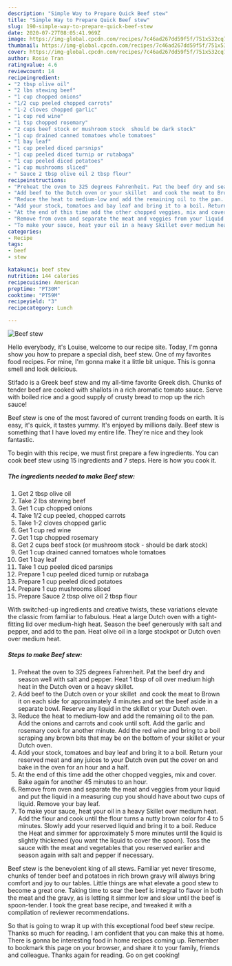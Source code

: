 ```yaml
---
description: "Simple Way to Prepare Quick Beef stew"
title: "Simple Way to Prepare Quick Beef stew"
slug: 190-simple-way-to-prepare-quick-beef-stew
date: 2020-07-27T08:05:41.969Z
image: https://img-global.cpcdn.com/recipes/7c46ad267dd59f5f/751x532cq70/beef-stew-recipe-main-photo.jpg
thumbnail: https://img-global.cpcdn.com/recipes/7c46ad267dd59f5f/751x532cq70/beef-stew-recipe-main-photo.jpg
cover: https://img-global.cpcdn.com/recipes/7c46ad267dd59f5f/751x532cq70/beef-stew-recipe-main-photo.jpg
author: Rosie Tran
ratingvalue: 4.6
reviewcount: 14
recipeingredient:
- "2 tbsp olive oil"
- "2 lbs stewing beef"
- "1 cup chopped onions"
- "1/2 cup peeled chopped carrots"
- "1-2 cloves chopped garlic"
- "1 cup red wine"
- "1 tsp chopped rosemary"
- "2 cups beef stock or mushroom stock  should be dark stock"
- "1 cup drained canned tomatoes whole tomatoes"
- "1 bay leaf"
- "1 cup peeled diced parsnips"
- "1 cup peeled diced turnip or rutabaga"
- "1 cup peeled diced potatoes"
- "1 cup mushrooms sliced"
- " Sauce 2 tbsp olive oil 2 tbsp flour"
recipeinstructions:
- "Preheat the oven to 325 degrees Fahrenheit. Pat the beef dry and season well with salt and pepper. Heat 1 tbsp of oil over medium high heat in the Dutch oven or a heavy skillet."
- "Add beef to the Dutch oven or your skillet  and cook the meat to Brown it on each side for approximately 4 minutes and set the beef aside in a separate bowl. Reserve any liquid in the skillet or your Dutch oven."
- "Reduce the heat to medium-low and add the remaining oil to the pan. Add the onions and carrots and cook until soft. Add the garlic and rosemary cook for another minute. Add the red wine and bring to a boil scraping any brown bits that may be on the bottom of your skillet or your Dutch oven."
- "Add your stock, tomatoes and bay leaf and bring it to a boil. Return your reserved meat and any juices to your Dutch oven put the cover on and bake in the oven for an hour and a half."
- "At the end of this time add the other chopped veggies, mix and cover. Bake again for another 45 minutes to an hour."
- "Remove from oven and separate the meat and veggies from your liquid and put the liquid in a measuring cup you should have about two cups of liquid. Remove your bay leaf."
- "To make your sauce, heat your oil in a heavy Skillet over medium heat. Add the flour and cook until the flour turns a nutty brown color for 4 to 5 minutes. Slowly add your reserved liquid and bring it to a boil. Reduce the Heat and simmer for approximately 5 more minutes until the liquid is slightly thickened (you want the liquid to cover the spoon). Toss the sauce with the meat and vegetables that you reserved earlier and season again with salt and pepper if necessary."
categories:
- Recipe
tags:
- beef
- stew

katakunci: beef stew 
nutrition: 144 calories
recipecuisine: American
preptime: "PT30M"
cooktime: "PT59M"
recipeyield: "3"
recipecategory: Lunch

---
```



![Beef stew](https://img-global.cpcdn.com/recipes/7c46ad267dd59f5f/751x532cq70/beef-stew-recipe-main-photo.jpg)

Hello everybody, it's Louise, welcome to our recipe site. Today, I'm gonna show you how to prepare a special dish, beef stew. One of my favorites food recipes. For mine, I'm gonna make it a little bit unique. This is gonna smell and look delicious.

Stifado is a Greek beef stew and my all-time favorite Greek dish. Chunks of tender beef are cooked with shallots in a rich aromatic tomato sauce. Serve with boiled rice and a good supply of crusty bread to mop up the rich sauce!

Beef stew is one of the most favored of current trending foods on earth. It is easy, it's quick, it tastes yummy. It's enjoyed by millions daily. Beef stew is something that I have loved my entire life. They're nice and they look fantastic.


To begin with this recipe, we must first prepare a few ingredients. You can cook beef stew using 15 ingredients and 7 steps. Here is how you cook it.

<!--inarticleads1-->

##### The ingredients needed to make Beef stew:

1. Get 2 tbsp olive oil
1. Take 2 lbs stewing beef
1. Get 1 cup chopped onions
1. Take 1/2 cup peeled, chopped carrots
1. Take 1-2 cloves chopped garlic
1. Get 1 cup red wine
1. Get 1 tsp chopped rosemary
1. Get 2 cups beef stock (or mushroom stock - should be dark stock)
1. Get 1 cup drained canned tomatoes whole tomatoes
1. Get 1 bay leaf
1. Take 1 cup peeled diced parsnips
1. Prepare 1 cup peeled diced turnip or rutabaga
1. Prepare 1 cup peeled diced potatoes
1. Prepare 1 cup mushrooms sliced
1. Prepare  Sauce 2 tbsp olive oil 2 tbsp flour


With switched-up ingredients and creative twists, these variations elevate the classic from familiar to fabulous. Heat a large Dutch oven with a tight-fitting lid over medium-high heat. Season the beef generously with salt and pepper, and add to the pan. Heat olive oil in a large stockpot or Dutch oven over medium heat. 

<!--inarticleads2-->

##### Steps to make Beef stew:

1. Preheat the oven to 325 degrees Fahrenheit. Pat the beef dry and season well with salt and pepper. Heat 1 tbsp of oil over medium high heat in the Dutch oven or a heavy skillet.
1. Add beef to the Dutch oven or your skillet  and cook the meat to Brown it on each side for approximately 4 minutes and set the beef aside in a separate bowl. Reserve any liquid in the skillet or your Dutch oven.
1. Reduce the heat to medium-low and add the remaining oil to the pan. Add the onions and carrots and cook until soft. Add the garlic and rosemary cook for another minute. Add the red wine and bring to a boil scraping any brown bits that may be on the bottom of your skillet or your Dutch oven.
1. Add your stock, tomatoes and bay leaf and bring it to a boil. Return your reserved meat and any juices to your Dutch oven put the cover on and bake in the oven for an hour and a half.
1. At the end of this time add the other chopped veggies, mix and cover. Bake again for another 45 minutes to an hour.
1. Remove from oven and separate the meat and veggies from your liquid and put the liquid in a measuring cup you should have about two cups of liquid. Remove your bay leaf.
1. To make your sauce, heat your oil in a heavy Skillet over medium heat. Add the flour and cook until the flour turns a nutty brown color for 4 to 5 minutes. Slowly add your reserved liquid and bring it to a boil. Reduce the Heat and simmer for approximately 5 more minutes until the liquid is slightly thickened (you want the liquid to cover the spoon). Toss the sauce with the meat and vegetables that you reserved earlier and season again with salt and pepper if necessary.


Beef stew is the benevolent king of all stews. Familiar yet never tiresome, chunks of tender beef and potatoes in rich brown gravy will always bring comfort and joy to our tables. Little things are what elevate a good stew to become a great one. Taking time to sear the beef is integral to flavor in both the meat and the gravy, as is letting it simmer low and slow until the beef is spoon-tender. I took the great base recipe, and tweaked it with a compilation of reviewer recommendations. 

So that is going to wrap it up with this exceptional food beef stew recipe. Thanks so much for reading. I am confident that you can make this at home. There is gonna be interesting food in home recipes coming up. Remember to bookmark this page on your browser, and share it to your family, friends and colleague. Thanks again for reading. Go on get cooking!
